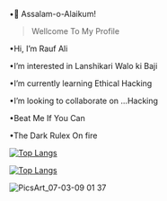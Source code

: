 •💓 Assalam-o-Alaikum!

> Wellcome To My Profile

•Hi, I’m Rauf Ali

•I’m interested in Lanshikari Walo ki Baji

•I’m currently learning Ethical Hacking

•I’m looking to collaborate on ...Hacking

•Beat Me If You Can

•The Dark Rulex On fire


[![Top Langs](https://github-readme-stats.vercel.app/api/top-langs/?username=Darkrulex)](https://github.com/Darkrulex/github-readme-stats)

[![Top Langs](https://github-readme-stats.vercel.app/api/top-langs/?username=Darkrulex&exclude_repo=github-readme-stats,Darkrulex.github.io)](https://github.com/Darkrulex/github-readme-stats)


![PicsArt_07-03-09 01 37](https://user-images.githubusercontent.com/87162660/127104692-864c2a56-2170-43ba-83b4-68c910682908.jpg)



